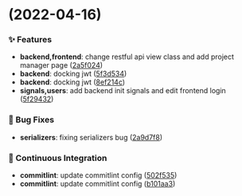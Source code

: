 #  (2022-04-16)


### ✨ Features

* **backend,frontend**: change restful api view class and add project manager page ([2a5f024](https://github.com/tqq1994516/test_platform/commit/2a5f024))
* **backend**: docking jwt ([5f3d534](https://github.com/tqq1994516/test_platform/commit/5f3d534))
* **backend**: docking jwt ([8ef214c](https://github.com/tqq1994516/test_platform/commit/8ef214c))
* **signals,users**: add backend init signals and edit frontend login ([5f29432](https://github.com/tqq1994516/test_platform/commit/5f29432))


### 🐛 Bug Fixes

* **serializers**: fixing serializers bug ([2a9d7f8](https://github.com/tqq1994516/test_platform/commit/2a9d7f8))


### 🔧 Continuous Integration

* **commitlint**: update commitlint config ([502f535](https://github.com/tqq1994516/test_platform/commit/502f535))
* **commitlint**: update commitlint config ([b101aa3](https://github.com/tqq1994516/test_platform/commit/b101aa3))



